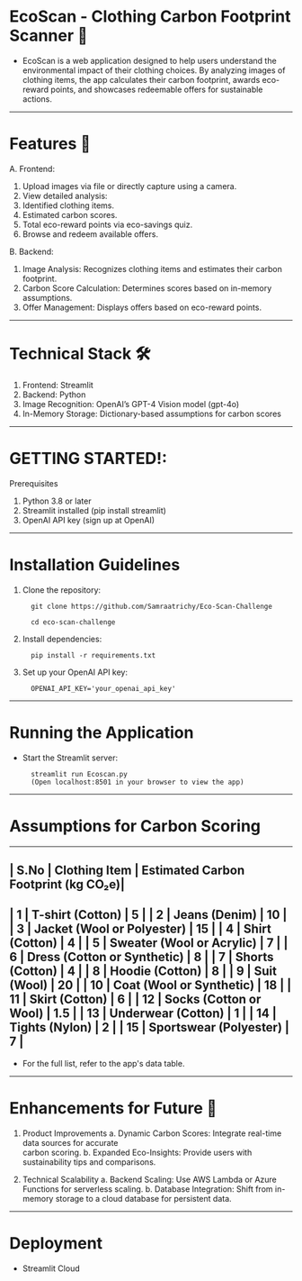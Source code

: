 # EcoScan - Clothing Carbon Footprint Scanner 🌿

* EcoScan is a web application designed to help users understand the environmental impact of their clothing choices. By analyzing images of clothing items, the app calculates their carbon footprint, awards eco-reward points, and showcases redeemable offers for sustainable actions.

-----------------------------------------------------------------------------------

# Features 🚀

A. Frontend:

1. Upload images via file or directly capture using a camera.
2. View detailed analysis:
3. Identified clothing items.
4. Estimated carbon scores.
5. Total eco-reward points via eco-savings quiz.
6. Browse and redeem available offers.

B. Backend:

1. Image Analysis: Recognizes clothing items and estimates their carbon footprint.
2. Carbon Score Calculation: Determines scores based on in-memory assumptions.
3. Offer Management: Displays offers based on eco-reward points.

------------------------------------------------------------------------------------

# Technical Stack 🛠️

1. Frontend: Streamlit
2. Backend: Python
3. Image Recognition: OpenAI’s GPT-4 Vision model (gpt-4o)
4. In-Memory Storage: Dictionary-based assumptions for carbon scores

-------------------------------------------------------------------------------------

# GETTING STARTED!: 

Prerequisites
1. Python 3.8 or later
2. Streamlit installed (pip install streamlit)
3. OpenAI API key (sign up at OpenAI)

--------------------------------------------------------------------------------------

# Installation Guidelines

1. Clone the repository:

         git clone https://github.com/Samraatrichy/Eco-Scan-Challenge

         cd eco-scan-challenge

2. Install dependencies:

         pip install -r requirements.txt

3. Set up your OpenAI API key:

         OPENAI_API_KEY='your_openai_api_key'

---------------------------------------------------------------------------------------

# Running the Application

* Start the Streamlit server:
    
        streamlit run Ecoscan.py
        (Open localhost:8501 in your browser to view the app)

---------------------------------------------------------------------------------------

# Assumptions for Carbon Scoring 
-----------------------------------------------------------------------------
| S.No | Clothing Item                | Estimated Carbon Footprint (kg CO₂e)|
-----------------------------------------------------------------------------
| 1    | T-shirt (Cotton)            | 5                                    |
| 2    | Jeans (Denim)               | 10                                   |
| 3    | Jacket (Wool or Polyester)  | 15                                   |
| 4    | Shirt (Cotton)              | 4                                    |
| 5    | Sweater (Wool or Acrylic)   | 7                                    |
| 6    | Dress (Cotton or Synthetic) | 8                                    |
| 7    | Shorts (Cotton)             | 4                                    |
| 8    | Hoodie (Cotton)             | 8                                    |
| 9    | Suit (Wool)                 | 20                                   |
| 10   | Coat (Wool or Synthetic)    | 18                                   |
| 11   | Skirt (Cotton)              | 6                                    |
| 12   | Socks (Cotton or Wool)      | 1.5                                  |
| 13   | Underwear (Cotton)          | 1                                    |
| 14   | Tights (Nylon)              | 2                                    |
| 15   | Sportswear (Polyester)      | 7                                    |
-----------------------------------------------------------------------------
* For the full list, refer to the app's data table.

-------------------------------------------------------------------------------------


# Enhancements for Future 🚀
1. Product Improvements
    a. Dynamic Carbon Scores: Integrate real-time data sources for accurate         
       carbon scoring.
    b. Expanded Eco-Insights: Provide users with sustainability tips and comparisons.

2. Technical Scalability
    a. Backend Scaling: Use AWS Lambda or Azure Functions for serverless scaling.
    b. Database Integration: Shift from in-memory storage to a cloud database 
        for persistent data.

---------------------------------------------------------------------------------------

# Deployment

* Streamlit Cloud

